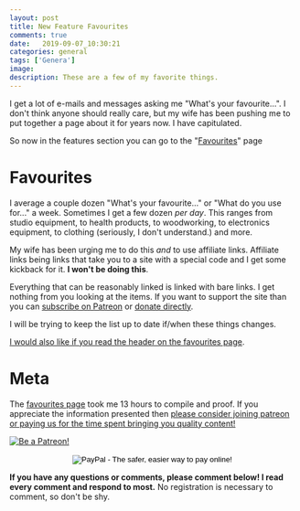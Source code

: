 ```yaml
---
layout: post
title: New Feature Favourites
comments: true
date:   2019-09-07_10:30:21 
categories: general
tags: ['Genera']
image:
description: These are a few of my favorite things.
---
```


I get a lot of e-mails and messages asking me "What's your favourite...". I don't think anyone should really care, but my wife has been pushing me to put together a page about it for years now. I have capitulated.

So now in the features section you can go to the "[Favourites](/Favourites.html)" page

# Favourites

I average a couple dozen "What's your favourite..." or "What do you use for..." a week. Sometimes I get a few dozen _per day_. This ranges from studio equipment, to health products, to woodworking, to electronics equipment, to clothing (seriously, I don't understand.) and more.

My wife has been urging me to do this _and_ to use affiliate links. Affiliate links being links that take you to a site with a special code and I get some kickback for it. **I won't be doing this**.

Everything that can be reasonably linked is linked with bare links. I get nothing from you looking at the items. If you want to support the site than you can [subscribe on Patreon](http://patreon.com/admiralbumblebee) or [donate directly](https://paypal.me/admiralbumblebee).

I will be trying to keep the list up to date if/when these things changes.

[I would also like if you read the header on the favourites page](/Favourites.html#what-this-is).

# Meta

The [favourites page](#Favourites) took me 13 hours to compile and proof. If you appreciate the information presented then <a href="/DonateNow/">please consider joining patreon or paying us for the time spent bringing you quality content!</a>

<a href="https://www.patreon.com/bePatron?u=7465992"> <img class="patreon-button" src="/assets/Patreon.png" alt="Be a Patreon!"></a>

<form style="text-align: center;" action="https://www.paypal.com/cgi-bin/webscr" method="post" target="_top">
<input type="hidden" name="cmd" value="_s-xclick">
<input type="hidden" name="hosted_button_id" value="BR247JAZBTUJJ">
<input type="image" src="https://www.paypalobjects.com/en_US/i/btn/btn_donateCC_LG.gif" border="0" name="submit" alt="PayPal - The safer, easier way to pay online!">
<img alt="" border="0" src="https://www.paypalobjects.com/en_US/i/scr/pixel.gif" width="1" height="1">
</form>

**If you have any questions or comments, please comment below! I read every comment and respond to most.** No registration is necessary to comment, so don't be shy.

